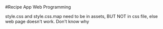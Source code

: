 #Recipe App Web Programming

style.css and style.css.map need to be in assets, BUT NOT in css file, else web page doesn't work. Don't know why